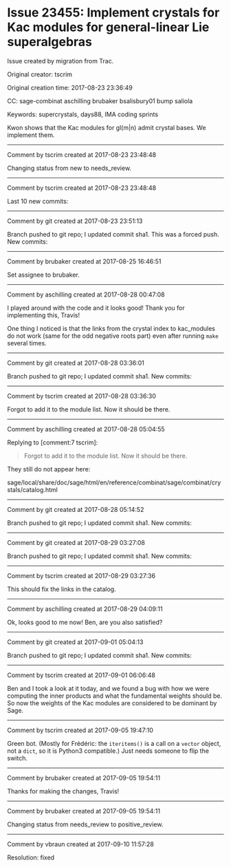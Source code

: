 # Issue 23455: Implement crystals for Kac modules for general-linear Lie superalgebras

Issue created by migration from Trac.

Original creator: tscrim

Original creation time: 2017-08-23 23:36:49

CC:  sage-combinat aschilling brubaker bsalisbury01 bump saliola

Keywords: supercrystals, days88, IMA coding sprints

Kwon shows that the Kac modules for gl(m|n) admit crystal bases. We implement them.


---

Comment by tscrim created at 2017-08-23 23:48:48

Changing status from new to needs_review.


---

Comment by tscrim created at 2017-08-23 23:48:48

Last 10 new commits:


---

Comment by git created at 2017-08-23 23:51:13

Branch pushed to git repo; I updated commit sha1. This was a forced push. New commits:


---

Comment by brubaker created at 2017-08-25 16:46:51

Set assignee to brubaker.


---

Comment by aschilling created at 2017-08-28 00:47:08

I played around with the code and it looks good! Thank you for implementing this, Travis!

One thing I noticed is that the links from the crystal index to kac_modules do not work (same for the odd negative roots part) even after running `make` several times.


---

Comment by git created at 2017-08-28 03:36:01

Branch pushed to git repo; I updated commit sha1. New commits:


---

Comment by tscrim created at 2017-08-28 03:36:30

Forgot to add it to the module list. Now it should be there.


---

Comment by aschilling created at 2017-08-28 05:04:55

Replying to [comment:7 tscrim]:
> Forgot to add it to the module list. Now it should be there.

They still do not appear here:

sage/local/share/doc/sage/html/en/reference/combinat/sage/combinat/crystals/catalog.html


---

Comment by git created at 2017-08-28 05:14:52

Branch pushed to git repo; I updated commit sha1. New commits:


---

Comment by git created at 2017-08-29 03:27:08

Branch pushed to git repo; I updated commit sha1. New commits:


---

Comment by tscrim created at 2017-08-29 03:27:36

This should fix the links in the catalog.


---

Comment by aschilling created at 2017-08-29 04:09:11

Ok, looks good to me now! Ben, are you also satisfied?


---

Comment by git created at 2017-09-01 05:04:13

Branch pushed to git repo; I updated commit sha1. New commits:


---

Comment by tscrim created at 2017-09-01 06:06:48

Ben and I took a look at it today, and we found a bug with how we were computing the inner products and what the fundamental weights should be. So now the weights of the Kac modules are considered to be dominant by Sage.


---

Comment by tscrim created at 2017-09-05 19:47:10

Green bot. (Mostly for Frédéric: the `iteritems()` is a call on a `vector` object, not a `dict`, so it is Python3 compatible.) Just needs someone to flip the switch.


---

Comment by brubaker created at 2017-09-05 19:54:11

Thanks for making the changes, Travis!


---

Comment by brubaker created at 2017-09-05 19:54:11

Changing status from needs_review to positive_review.


---

Comment by vbraun created at 2017-09-10 11:57:28

Resolution: fixed
